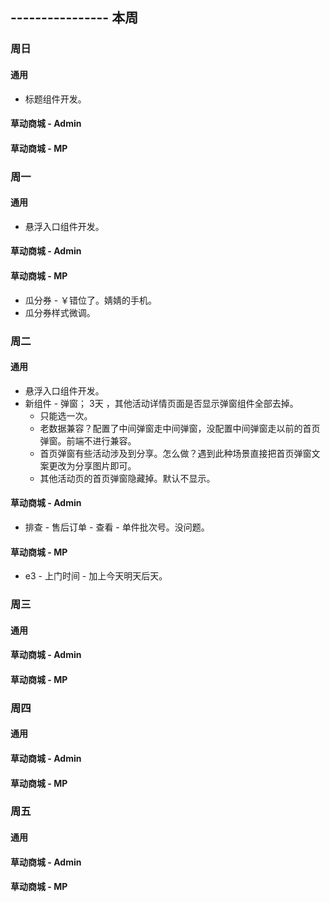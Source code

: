 ## ---------------- 本周

### 周日
#### 通用
* 标题组件开发。
#### 草动商城 - Admin
#### 草动商城 - MP

### 周一
#### 通用
* 悬浮入口组件开发。
#### 草动商城 - Admin
#### 草动商城 - MP
* 瓜分券 - ￥错位了。婧婧的手机。
* 瓜分券样式微调。

### 周二
#### 通用
* 悬浮入口组件开发。
* 新组件 - 弹窗；  3天  ，其他活动详情页面是否显示弹窗组件全部去掉。
  - 只能选一次。
  - 老数据兼容？配置了中间弹窗走中间弹窗，没配置中间弹窗走以前的首页弹窗。前端不进行兼容。
  - 首页弹窗有些活动涉及到分享。怎么做？遇到此种场景直接把首页弹窗文案更改为分享图片即可。
  - 其他活动页的首页弹窗隐藏掉。默认不显示。
#### 草动商城 - Admin
* 排查 - 售后订单 - 查看 - 单件批次号。没问题。
#### 草动商城 - MP
* e3 - 上门时间 - 加上今天明天后天。

### 周三
#### 通用
#### 草动商城 - Admin
#### 草动商城 - MP

### 周四
#### 通用
#### 草动商城 - Admin
#### 草动商城 - MP

### 周五
#### 通用
#### 草动商城 - Admin
#### 草动商城 - MP
